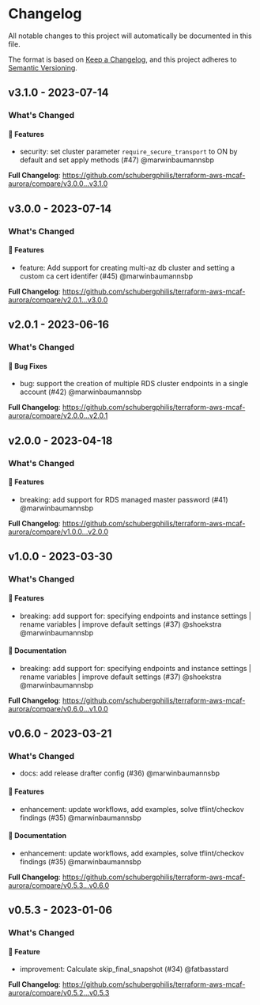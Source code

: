 # Changelog

All notable changes to this project will automatically be documented in this file.

The format is based on [Keep a Changelog](https://keepachangelog.com/en/1.0.0/),
and this project adheres to [Semantic Versioning](https://semver.org/spec/v2.0.0.html).

## v3.1.0 - 2023-07-14

### What's Changed

#### 🚀 Features

- security: set cluster parameter `require_secure_transport` to ON by default and set apply methods (#47) @marwinbaumannsbp

**Full Changelog**: https://github.com/schubergphilis/terraform-aws-mcaf-aurora/compare/v3.0.0...v3.1.0

## v3.0.0 - 2023-07-14

### What's Changed

#### 🚀 Features

- feature: Add support for creating multi-az db cluster and setting a custom ca cert identifer (#45) @marwinbaumannsbp

**Full Changelog**: https://github.com/schubergphilis/terraform-aws-mcaf-aurora/compare/v2.0.1...v3.0.0

## v2.0.1 - 2023-06-16

### What's Changed

#### 🐛 Bug Fixes

- bug: support the creation of multiple RDS cluster endpoints in a single account (#42) @marwinbaumannsbp

**Full Changelog**: https://github.com/schubergphilis/terraform-aws-mcaf-aurora/compare/v2.0.0...v2.0.1

## v2.0.0 - 2023-04-18

### What's Changed

#### 🚀 Features

- breaking: add support for RDS managed master password (#41) @marwinbaumannsbp

**Full Changelog**: https://github.com/schubergphilis/terraform-aws-mcaf-aurora/compare/v1.0.0...v2.0.0

## v1.0.0 - 2023-03-30

### What's Changed

#### 🚀 Features

- breaking: add support for: specifying endpoints and instance settings | rename variables | improve default settings (#37) @shoekstra @marwinbaumannsbp

#### 📖 Documentation

- breaking: add support for: specifying endpoints and instance settings | rename variables | improve default settings (#37) @shoekstra @marwinbaumannsbp

**Full Changelog**: https://github.com/schubergphilis/terraform-aws-mcaf-aurora/compare/v0.6.0...v1.0.0

## v0.6.0 - 2023-03-21

### What's Changed

- docs: add release drafter config (#36) @marwinbaumannsbp

#### 🚀 Features

- enhancement: update workflows, add examples, solve tflint/checkov findings (#35) @marwinbaumannsbp

#### 📖 Documentation

- enhancement: update workflows, add examples, solve tflint/checkov findings (#35) @marwinbaumannsbp

**Full Changelog**: https://github.com/schubergphilis/terraform-aws-mcaf-aurora/compare/v0.5.3...v0.6.0

## v0.5.3 - 2023-01-06

### What's Changed

#### 🚀 Feature

- improvement: Calculate skip_final_snapshot (#34) @fatbasstard

**Full Changelog**: https://github.com/schubergphilis/terraform-aws-mcaf-aurora/compare/v0.5.2...v0.5.3
